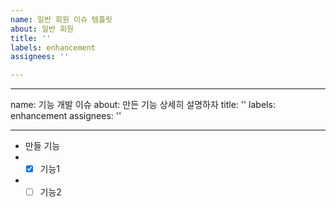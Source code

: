 ```yaml
---
name: 일반 회원 이슈 템플릿
about: 일반 회원
title: ''
labels: enhancement
assignees: ''

---
```


---
name: 기능 개발 이슈
about: 만든 기능 상세히 설명하자
title: ''
labels: enhancement
assignees: ''

---

- 만들 기능
- - [x] 기능1
- - [ ] 기능2
